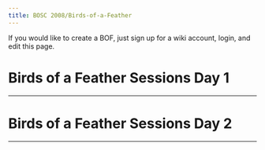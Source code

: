 ```yaml
---
title: BOSC 2008/Birds-of-a-Feather
---
```


If you would like to create a BOF, just sign up for a wiki account,
login, and edit this page.

Birds of a Feather Sessions Day 1
=================================

-   -   -   

Birds of a Feather Sessions Day 2
=================================

-   -   -   
